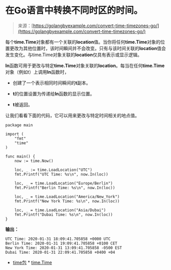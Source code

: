 <!--yml

分类：未分类

日期：2024-10-13 06:08:18

-->

# 在Go语言中转换不同时区的时间。

> 来源：[https://golangbyexample.com/convert-time-timezones-go/](https://golangbyexample.com/convert-time-timezones-go/)

每个**time.Time**对象都有一个关联的**location**值。当你将任何**time.Time**对象的位置更改为其他位置时，该时间瞬间并不会改变。只有与该时间关联的**location**值会发生变化。与time.Time对象关联的**location**仅具有表示或显示逻辑。

**In**函数可用于更改与特定**time.Time**对象关联的**location**。每当在任何**time.Time**对象（例如t）上调用**In**函数时，

+   创建了一个表示相同时间瞬间的**t**副本。

+   **t**的位置设置为传递给**In**函数的显示位置。

+   **t**被返回。

让我们看看下面的代码，它可以用来更改与特定时间相关的地点值。

```
package main

import (
    "fmt"
    "time"
)

func main() {
    now := time.Now()

    loc, _ := time.LoadLocation("UTC")
    fmt.Printf("UTC Time: %s\n", now.In(loc))

    loc, _ = time.LoadLocation("Europe/Berlin")
    fmt.Printf("Berlin Time: %s\n", now.In(loc))

    loc, _ = time.LoadLocation("America/New_York")
    fmt.Printf("New York Time: %s\n", now.In(loc))

    loc, _ = time.LoadLocation("Asia/Dubai")
    fmt.Printf("Dubai Time: %s\n", now.In(loc))
}
```

**输出：**

```
UTC Time: 2020-01-31 18:09:41.705858 +0000 UTC
Berlin Time: 2020-01-31 19:09:41.705858 +0100 CET
New York Time: 2020-01-31 13:09:41.705858 -0500 EST
Dubai Time: 2020-01-31 22:09:41.705858 +0400 +04
```

+   [time包](https://golangbyexample.com/tag/time-package/) * [time.Time](https://golangbyexample.com/tag/time-time/)
